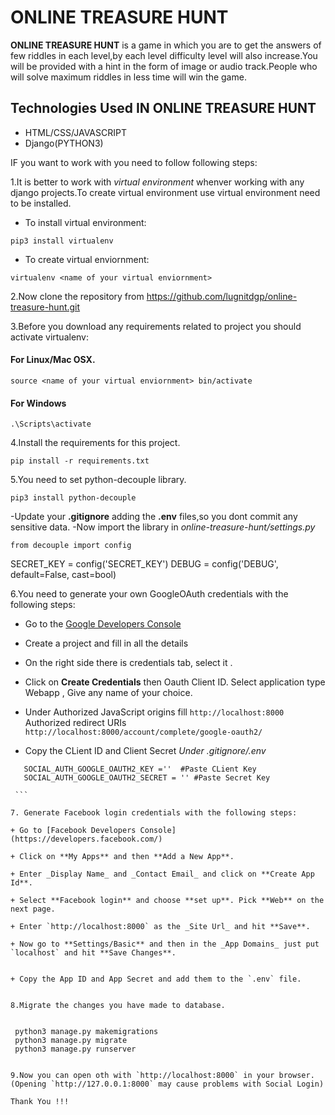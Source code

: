 # ONLINE TREASURE HUNT
**ONLINE TREASURE HUNT** is a game in which you are to get the answers of few riddles in each level,by each level difficulty level will also increase.You will be provided with a hint in the form of image or audio track.People who will solve maximum riddles in less time will win the game.

## Technologies Used IN ONLINE TREASURE HUNT
- HTML/CSS/JAVASCRIPT
- Django(PYTHON3)

IF you want to work with  you need to follow following steps:

1.It is better to work with *virtual environment* whenver working with any django projects.To create virtual environment use virtual environment need to be installed.
 - To install virtual environment:
 ```
 pip3 install virtualenv

 ```
 - To create virtual enviornment:
 ```
 virtualenv <name of your virtual enviornment>

 ```
2.Now clone the repository from https://github.com/lugnitdgp/online-treasure-hunt.git

3.Before you download any requirements related to project you should activate virtualenv:

#### For Linux/Mac OSX.   
```
source <name of your virtual enviornment> bin/activate

```

#### For Windows
```
.\Scripts\activate

```
4.Install the requirements for this project.
```
pip install -r requirements.txt

```
5.You need to set python-decouple library.
```
pip3 install python-decouple

```
  -Update your **.gitignore** adding the **.env** files,so you dont commit any sensitive data.
  -Now import the library in *online-treasure-hunt/settings.py*
  ```
  from decouple import config

  ```
  SECRET_KEY = config('SECRET_KEY')
  DEBUG = config('DEBUG', default=False, cast=bool)

6.You need to generate your own GoogleOAuth credentials with the following steps:

  + Go to the [Google Developers Console](https://console.developers.google.com/)

  + Create a project and fill in all the details

  + On the right side there is credentials tab, select it .

  + Click on **Create Credentials** then Oauth Client ID. Select application type Webapp , Give any name of your choice.

  + Under Authorized JavaScript origins fill
  `http://localhost:8000`
  Authorized redirect URIs `http://localhost:8000/account/complete/google-oauth2/`

  + Copy the CLient ID and Client Secret
   *Under .gitignore/.env*
   ```
      SOCIAL_AUTH_GOOGLE_OAUTH2_KEY =''  #Paste CLient Key
      SOCIAL_AUTH_GOOGLE_OAUTH2_SECRET = '' #Paste Secret Key

    ```

7. Generate Facebook login credentials with the following steps:

  + Go to [Facebook Developers Console](https://developers.facebook.com/)

  + Click on **My Apps** and then **Add a New App**.

  + Enter _Display Name_ and _Contact Email_ and click on **Create App Id**.

  + Select **Facebook login** and choose **set up**. Pick **Web** on the next page.

  + Enter `http://localhost:8000` as the _Site Url_ and hit **Save**.

  + Now go to **Settings/Basic** and then in the _App Domains_ just put `localhost` and hit **Save Changes**.


  + Copy the App ID and App Secret and add them to the `.env` file.


8.Migrate the changes you have made to database.


    python3 manage.py makemigrations
    python3 manage.py migrate
    python3 manage.py runserver


9.Now you can open oth with `http://localhost:8000` in your browser. (Opening `http://127.0.0.1:8000` may cause problems with Social Login)

Thank You !!!
